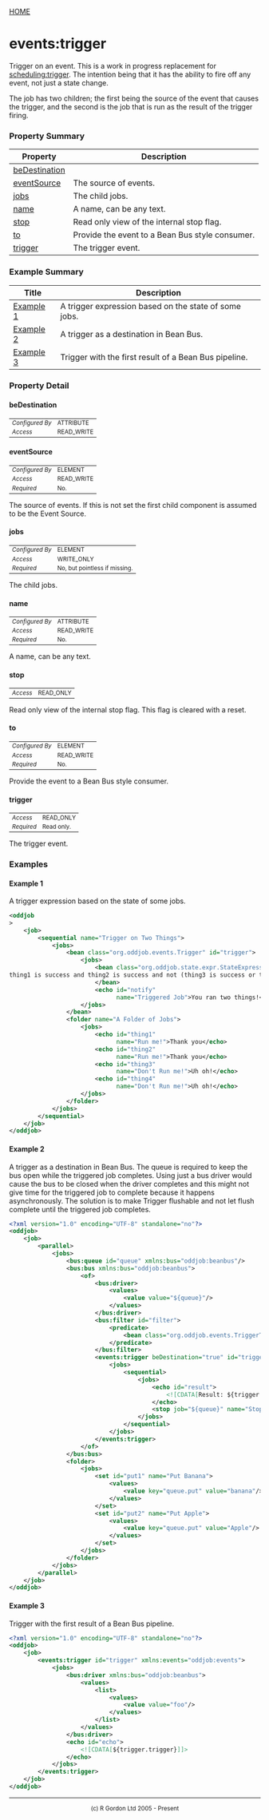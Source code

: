 [HOME](../../../README.md)
# events:trigger

Trigger on an event. This is a work in progress replacement
for [scheduling:trigger](../../../org/oddjob/scheduling/Trigger.md). The intention being that it has the ability
to fire off any event, not just a state change.


The job has two children; the first being the source of the event that causes
the trigger, and the second is the job that is run as the result of the trigger
firing.



### Property Summary

| Property | Description |
| -------- | ----------- |
| [beDestination](#propertybeDestination) |  | 
| [eventSource](#propertyeventSource) | The source of events. | 
| [jobs](#propertyjobs) | The child jobs. | 
| [name](#propertyname) | A name, can be any text. | 
| [stop](#propertystop) | Read only view of the internal stop flag. | 
| [to](#propertyto) | Provide the event to a Bean Bus style consumer. | 
| [trigger](#propertytrigger) | The trigger event. | 


### Example Summary

| Title | Description |
| ----- | ----------- |
| [Example 1](#example1) | A trigger expression based on the state of some jobs. |
| [Example 2](#example2) | A trigger as a destination in Bean Bus. |
| [Example 3](#example3) | Trigger with the first result of a Bean Bus pipeline. |


### Property Detail
#### beDestination <a name="propertybeDestination"></a>

<table style='font-size:smaller'>
      <tr><td><i>Configured By</i></td><td>ATTRIBUTE</td></tr>
      <tr><td><i>Access</i></td><td>READ_WRITE</td></tr>
</table>



#### eventSource <a name="propertyeventSource"></a>

<table style='font-size:smaller'>
      <tr><td><i>Configured By</i></td><td>ELEMENT</td></tr>
      <tr><td><i>Access</i></td><td>READ_WRITE</td></tr>
      <tr><td><i>Required</i></td><td>No.</td></tr>
</table>

The source of events. If this is not set the first child component is assumed
to be the Event Source.

#### jobs <a name="propertyjobs"></a>

<table style='font-size:smaller'>
      <tr><td><i>Configured By</i></td><td>ELEMENT</td></tr>
      <tr><td><i>Access</i></td><td>WRITE_ONLY</td></tr>
      <tr><td><i>Required</i></td><td>No, but pointless if missing.</td></tr>
</table>

The child jobs.

#### name <a name="propertyname"></a>

<table style='font-size:smaller'>
      <tr><td><i>Configured By</i></td><td>ATTRIBUTE</td></tr>
      <tr><td><i>Access</i></td><td>READ_WRITE</td></tr>
      <tr><td><i>Required</i></td><td>No.</td></tr>
</table>

A name, can be any text.

#### stop <a name="propertystop"></a>

<table style='font-size:smaller'>
      <tr><td><i>Access</i></td><td>READ_ONLY</td></tr>
</table>

Read only view of the internal stop flag.
This flag is cleared with a reset.

#### to <a name="propertyto"></a>

<table style='font-size:smaller'>
      <tr><td><i>Configured By</i></td><td>ELEMENT</td></tr>
      <tr><td><i>Access</i></td><td>READ_WRITE</td></tr>
      <tr><td><i>Required</i></td><td>No.</td></tr>
</table>

Provide the event to a Bean Bus style consumer.

#### trigger <a name="propertytrigger"></a>

<table style='font-size:smaller'>
      <tr><td><i>Access</i></td><td>READ_ONLY</td></tr>
      <tr><td><i>Required</i></td><td>Read only.</td></tr>
</table>

The trigger event.


### Examples
#### Example 1 <a name="example1"></a>

A trigger expression based on the state of some jobs.

```xml
<oddjob
>
    <job>
        <sequential name="Trigger on Two Things">
            <jobs>
                <bean class="org.oddjob.events.Trigger" id="trigger">
                    <jobs>
                        <bean class="org.oddjob.state.expr.StateExpressionType">
thing1 is success and thing2 is success and not (thing3 is success or thing4 is success)
                        </bean>
                        <echo id="notify"
                              name="Triggered Job">You ran two things!</echo>
                    </jobs>
                </bean>
                <folder name="A Folder of Jobs">
                    <jobs>
                        <echo id="thing1"
                              name="Run me!">Thank you</echo>
                        <echo id="thing2"
                              name="Run me!">Thank you</echo>
                        <echo id="thing3"
                              name="Don't Run me!">Uh oh!</echo>
                        <echo id="thing4"
                              name="Don't Run me!">Uh oh!</echo>
                    </jobs>
                </folder>
            </jobs>
        </sequential>
    </job>
</oddjob>

```


#### Example 2 <a name="example2"></a>

A trigger as a destination in Bean Bus. The queue is required to keep the bus open while the triggered
job completes. Using just a bus driver would cause the bus to be closed when the driver completes and this
might not give time for the triggered job to complete because it happens asynchronously. The solution is to
make Trigger flushable and not let flush complete until the triggered job completes.

```xml
<?xml version="1.0" encoding="UTF-8" standalone="no"?>
<oddjob>
    <job>
        <parallel>
            <jobs>
                <bus:queue id="queue" xmlns:bus="oddjob:beanbus"/>
                <bus:bus xmlns:bus="oddjob:beanbus">
                    <of>
                        <bus:driver>
                            <values>
                                <value value="${queue}"/>
                            </values>
                        </bus:driver>
                        <bus:filter id="filter">
                            <predicate>
                                <bean class="org.oddjob.events.TriggerTest$OnlyApple"/>
                            </predicate>
                        </bus:filter>
                        <events:trigger beDestination="true" id="trigger" xmlns:events="oddjob:events">
                            <jobs>
                                <sequential>
                                    <jobs>
                                        <echo id="result">
                                            <![CDATA[Result: ${trigger.trigger}]]>
                                        </echo>
                                        <stop job="${queue}" name="Stop Queue"/>
                                    </jobs>
                                </sequential>
                            </jobs>
                        </events:trigger>
                    </of>
                </bus:bus>
                <folder>
                    <jobs>
                        <set id="put1" name="Put Banana">
                            <values>
                                <value key="queue.put" value="banana"/>
                            </values>
                        </set>
                        <set id="put2" name="Put Apple">
                            <values>
                                <value key="queue.put" value="Apple"/>
                            </values>
                        </set>
                    </jobs>
                </folder>
            </jobs>
        </parallel>
    </job>
</oddjob>

```


#### Example 3 <a name="example3"></a>

Trigger with the first result of a Bean Bus pipeline.

```xml
<?xml version="1.0" encoding="UTF-8" standalone="no"?>
<oddjob>
    <job>
        <events:trigger id="trigger" xmlns:events="oddjob:events">
            <jobs>
                <bus:driver xmlns:bus="oddjob:beanbus">
                    <values>
                        <list>
                            <values>
                                <value value="foo"/>
                            </values>
                        </list>
                    </values>
                </bus:driver>
                <echo id="echo">
                    <![CDATA[${trigger.trigger}]]>
                </echo>
            </jobs>
        </events:trigger>
    </job>
</oddjob>

```



-----------------------

<div style='font-size: smaller; text-align: center;'>(c) R Gordon Ltd 2005 - Present</div>
